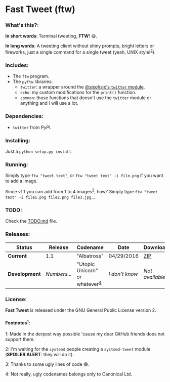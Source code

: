 # Fast Tweet (ftw)

### What's this?:

**In short words**: Terminal tweeting, **FTW**! :smile:.

**In long words**: A tweeting client without shiny prompts, bright letters or fireworks, just a single command for a single tweet (yeah, UNIX style!<sup>[2](#footnotes-2)</sup>).

### Includes:

- The `ftw` program.
- The `pyftw` libraries:
  - `twitter`: a wrapper around the [@sixohsix's `twitter` module](https://github.com/sixohsix/twitter).
  - `echo`: my custom modifications for the `print()` function.
  - `common`: those functions that doesn't use the `twitter` module or anything and I will use a lot.

### Dependencies:

- `twitter` from PyPI.

### Installing:

Just a `python setup.py install`.

### Running:

Simply type `ftw "tweet text"`, or `ftw "tweet text" -i file.png` if you want to add a image.

Since v1.1 you can add from 1 to 4 images<sup>[3](#footnotes-3)</sup>, how? Simply type `ftw "tweet text" -i file1.png file2.png file3.jpg`...

### TODO:

Check the [TODO.md](https://github.com/feskyde/ftw/blob/master/TODO.md) file.

### Releases:

| Status | Release | Codename | Date | Download |
|--------|---------|----------|------|----------|
| **Current** | 1.1 | "Albatross" | 04/29/2016 | [ZIP](https://github.com/feskyde/ftw/archive/ftw-1.1.zip) |
| **Development** | *Numbers...* | "Utopic Unicorn" or whatever<sup>[4](#footnotes-4)</sup> | *I don't know* | *Not available* |

### License:

**Fast Tweet** is released under the GNU General Public License version 2.

#### Footnotes<sup>[1](#footnotes-1)</sup>:

<a name="footnotes-1">1</a>: Made in the derpest way possible 'cause my dear GitHub friends does not support them.

<a name="footnotes-2">2</a>: I'm waiting for the `systemd` people creating a `systemd-tweet` module (**SPOILER ALERT**: they will do it).

<a name="footnotes-3">3</a>: Thanks to some ugly lines of code :smile:.

<a name="footnotes-4">4</a>: Not really, ugly codenames belongs only to Canonical Ltd.
